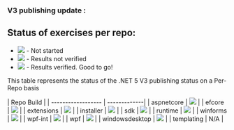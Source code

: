 ### V3 publishing update :

## Status of exercises per repo:
- ![][red] - Not started
- ![][yellow] - Results not verified
- ![][green] - Results verified. Good to go!

This table represents the status of the .NET 5 V3 publishing status on a Per-Repo basis

| Repo                 Build        |
| ------------------ | -------------|
| aspnetcore         | ![][yellow]  |
| efcore             | ![][red]     |
| extensions         | ![][red]     |
| installer          | ![][red]     |
| sdk                | ![][red]     |
| runtime            | ![][green]   |
| winforms           | ![][red]     |
| wpf-int            | ![][red]     |
| wpf                | ![][red]     |
| windowsdesktop     | ![][green]   |
| templating         | N/A          |

[red]: https://individual.icons-land.com/IconsPreview/Sport/PNG/16x16/Ball_Red.png
[green]: https://individual.icons-land.com/IconsPreview/Sport/PNG/16x16/Ball_Green.png
[yellow]: https://individual.icons-land.com/IconsPreview/Sport/PNG/16x16/Ball_Yellow.png
